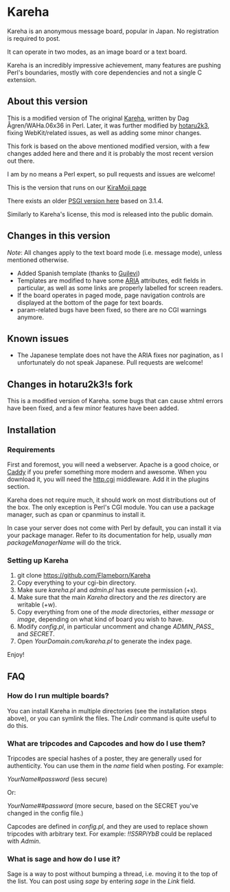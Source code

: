 # Kareha

Kareha is an anonymous message board, popular in Japan. No registration is required to post.

It can operate in two modes, as an image board or a text board.

Kareha is an incredibly impressive achievement, many features are pushing Perl's boundaries, mostly with core dependencies and not a single C extension.

## About this version

This is a modified version of The original [Kareha](https://wakaba.c3.cx/s/web/wakaba_kareha), written by Dag Ågren/WAHa.06x36 in Perl. Later, it was further modified by [hotaru2k3](https://github.com/hotaru2k3), fixing WebKit/related issues, as well as adding some minor changes.

This fork is based on the above mentioned modified version, with a few changes added here and there and it is probably the most recent version out there.

I am by no means a Perl expert, so pull requests and issues are welcome!

This is the version that runs on our [KiraMoji page](https://kiramoji.ga)

There exists an older [PSGI version here](https://github.com/marlencrabapple/kareha-psgi) based on 3.1.4.

Similarly to Kareha's license, this mod is released into the public domain.

## Changes in this version

_Note_: All changes apply to the text board mode (i.e. message mode), unless mentioned otherwise.

- Added Spanish template (thanks to [Guilevi](https://github.com/guilevi))
- Templates are modified to have some [ARIA](https://developer.mozilla.org/en-US/docs/Web/Accessibility/ARIA) attributes, edit fields in particular, as well as some links are properly labelled for screen readers.
- If the board operates in paged mode, page navigation controls are displayed at the bottom of the page for text boards.
- param-related bugs have been fixed, so there are no CGI warnings anymore.

## Known issues

- The Japanese template does not have the ARIA fixes nor pagination, as I unfortunately do not speak Japanese. Pull requests are welcome!

## Changes in hotaru2k3!s fork

This is a modified version of Kareha. some bugs that can cause xhtml errors have been fixed, and a few minor features have been added.

## Installation

### Requirements

First and foremost, you will need a webserver. Apache is a good choice, or [Caddy](https://caddyserver.com) if you prefer something more modern and awesome. When you download it, you will need the [http.cgi](https://caddyserver.com/docs/http.cgi) middleware. Add it in the plugins section.

Kareha does not require much, it should work on most distributions out of the box. The only exception is Perl's CGI module. You can use a package manager, such as cpan or cpanminus to install it.

In case your server does not come with Perl by default, you can install it via your package manager. Refer to its documentation for help, usually _man packageManagerName_ will do the trick.

### Setting up Kareha

1. git clone https://github.com/Flameborn/Kareha
2. Copy everything to your cgi-bin directory.
3. Make sure _kareha.pl_ and _admin.pl_ has execute permission (+x).
4. Make sure that the main _Kareha_ directory and the _res_ directory are writable (+w).
5. Copy everything from one of the _mode_ directories, either _message_ or _image_, depending on what kind of board you wish to have.
6. Modify _config.pl_, in particular uncomment and change _ADMIN_PASS__ and _SECRET_.
7. Open _YourDomain.com/kareha.pl_ to generate the index page.

Enjoy!

## FAQ

### How do I run multiple boards?

You can install Kareha in multiple directories (see the installation steps above), or you can symlink the files. The _Lndir_ command is quite useful to do this.

### What are tripcodes and Capcodes and how do I use them?

Tripcodes are special hashes of a poster, they are generally used for authenticity. You can use them in the _name_ field when posting. For example:

_YourName#password_ (less secure)

Or:

_YourName##password_ (more secure, based on the SECRET you've changed in the config file.)

Capcodes are defined in _config.pl_, and they are used to replace shown tripcodes with arbitrary text. For example: _!!S5RPiYbB_ could be replaced with _Admin_.

### What is sage and how do I use it?

Sage is a way to post without bumping a thread, i.e. moving it to the top of the list. You can post using _sage_ by entering _sage_ in the _Link_ field.

